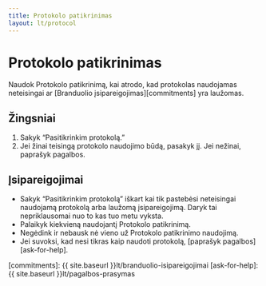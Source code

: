 ```yaml
---
title: Protokolo patikrinimas
layout: lt/protocol
---
```

# Protokolo patikrinimas

Naudok Protokolo patikrinimą, kai atrodo, kad protokolas naudojamas neteisingai ar [Branduolio įsipareigojimas][commitments] yra laužomas.

## Žingsniai

1. Sakyk “Pasitikrinkim protokolą.”
2. Jei žinai teisingą protokolo naudojimo būdą, pasakyk jį. Jei nežinai, paprašyk pagalbos.

## Įsipareigojimai

* Sakyk “Pasitikrinkim protokolą” iškart kai tik pastebėsi neteisingai naudojamą protokolą arba laužomą įsipareigojimą. Daryk tai nepriklausomai nuo to kas tuo metu vyksta.
* Palaikyk kiekvieną naudojantį Protokolo patikrinimą.
* Negėdink ir nebausk nė vieno už Protokolo patikrinimo naudojimą.
* Jei suvoksi, kad nesi tikras kaip naudoti protokolą, [paprašyk pagalbos][ask-for-help].

[commitments]: {{ site.baseurl }}lt/branduolio-isipareigojimai
[ask-for-help]: {{ site.baseurl }}lt/pagalbos-prasymas

